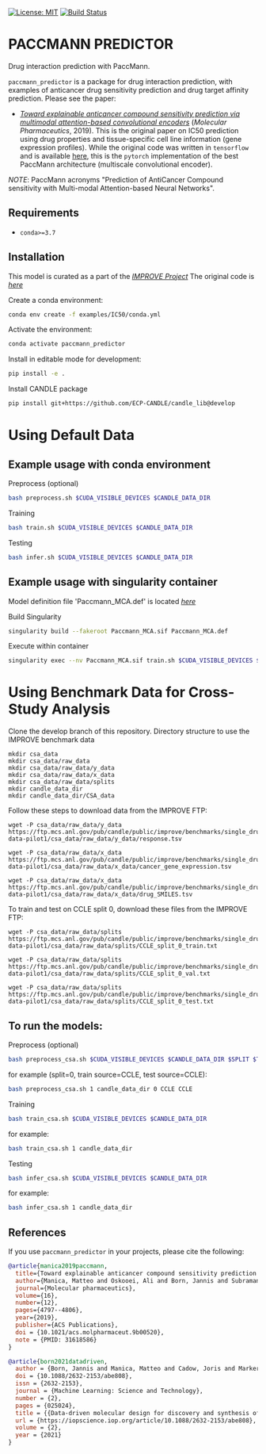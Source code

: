 [![License: MIT](https://img.shields.io/badge/License-MIT-yellow.svg)](https://opensource.org/licenses/MIT)
[![Build Status](https://github.com/PaccMann/paccmann_predictor/actions/workflows/build.yml/badge.svg)](https://github.com/PaccMann/paccmann_predictor/actions/workflows/build.yml)

# PACCMANN PREDICTOR

Drug interaction prediction with PaccMann.

`paccmann_predictor` is a package for drug interaction prediction, with examples of 
anticancer drug sensitivity prediction and drug target affinity prediction. Please see the paper:

- [_Toward explainable anticancer compound sensitivity prediction via multimodal attention-based convolutional encoders_](https://doi.org/10.1021/acs.molpharmaceut.9b00520) (*Molecular Pharmaceutics*, 2019). This is the original paper on IC50 prediction using drug properties and tissue-specific cell line information (gene expression profiles). While the original code was written in `tensorflow` and is available [here](https://github.com/drugilsberg/paccmann), this is the `pytorch` implementation of the best PaccMann architecture (multiscale convolutional encoder).


*NOTE*: PaccMann acronyms "Prediction of AntiCancer Compound sensitivity with Multi-modal Attention-based Neural Networks".


## Requirements

- `conda>=3.7`

## Installation

This model is curated as a part of the [_IMPROVE Project_](https://github.com/JDACS4C-IMPROVE)
The original code is [_here_](https://github.com/PaccMann/paccmann_predictor)


Create a conda environment:

```sh
conda env create -f examples/IC50/conda.yml
```

Activate the environment:

```sh
conda activate paccmann_predictor
```

Install in editable mode for development:

```sh
pip install -e .
```
Install CANDLE package
```sh
pip install git+https://github.com/ECP-CANDLE/candle_lib@develop
```
# Using Default Data

## Example usage with conda environment

Preprocess (optional)
```sh
bash preprocess.sh $CUDA_VISIBLE_DEVICES $CANDLE_DATA_DIR
```
Training
```sh
bash train.sh $CUDA_VISIBLE_DEVICES $CANDLE_DATA_DIR
```
Testing
```sh
bash infer.sh $CUDA_VISIBLE_DEVICES $CANDLE_DATA_DIR
```

## Example usage with singularity container
Model definition file 'Paccmann_MCA.def' is located [_here_](https://github.com/JDACS4C-IMPROVE/Singularity/tree/develop/definitions) 

Build Singularity 
```sh
singularity build --fakeroot Paccmann_MCA.sif Paccmann_MCA.def 
```

Execute within container
```sh
singularity exec --nv Paccmann_MCA.sif train.sh $CUDA_VISIBLE_DEVICES $CANDLE_DATA_DIR
```
# Using Benchmark Data for Cross-Study Analysis
Clone the develop branch of this repository.
Directory structure to use the IMPROVE benchmark data 
```
mkdir csa_data
mkdir csa_data/raw_data
mkdir csa_data/raw_data/y_data
mkdir csa_data/raw_data/x_data
mkdir csa_data/raw_data/splits
mkdir candle_data_dir
mkdir candle_data_dir/CSA_data
```
Follow these steps to download data from the IMPROVE FTP:
```
wget -P csa_data/raw_data/y_data https://ftp.mcs.anl.gov/pub/candle/public/improve/benchmarks/single_drug_drp/benchmark-data-pilot1/csa_data/raw_data/y_data/response.tsv

wget -P csa_data/raw_data/x_data https://ftp.mcs.anl.gov/pub/candle/public/improve/benchmarks/single_drug_drp/benchmark-data-pilot1/csa_data/raw_data/x_data/cancer_gene_expression.tsv

wget -P csa_data/raw_data/x_data https://ftp.mcs.anl.gov/pub/candle/public/improve/benchmarks/single_drug_drp/benchmark-data-pilot1/csa_data/raw_data/x_data/drug_SMILES.tsv
```

To train and test on CCLE split 0, download these files from the IMPROVE FTP:
```
wget -P csa_data/raw_data/splits https://ftp.mcs.anl.gov/pub/candle/public/improve/benchmarks/single_drug_drp/benchmark-data-pilot1/csa_data/raw_data/splits/CCLE_split_0_train.txt

wget -P csa_data/raw_data/splits https://ftp.mcs.anl.gov/pub/candle/public/improve/benchmarks/single_drug_drp/benchmark-data-pilot1/csa_data/raw_data/splits/CCLE_split_0_val.txt

wget -P csa_data/raw_data/splits https://ftp.mcs.anl.gov/pub/candle/public/improve/benchmarks/single_drug_drp/benchmark-data-pilot1/csa_data/raw_data/splits/CCLE_split_0_test.txt
```
## To run the models:
Preprocess (optional)
```sh
bash preprocess_csa.sh $CUDA_VISIBLE_DEVICES $CANDLE_DATA_DIR $SPLIT $TRAIN_SOURCE $TEST_SOURCE
```
for example (split=0, train source=CCLE, test source=CCLE):
```sh
bash preprocess_csa.sh 1 candle_data_dir 0 CCLE CCLE
```
Training
```sh
bash train_csa.sh $CUDA_VISIBLE_DEVICES $CANDLE_DATA_DIR
```
for example:
```sh
bash train_csa.sh 1 candle_data_dir
```
Testing
```sh
bash infer_csa.sh $CUDA_VISIBLE_DEVICES $CANDLE_DATA_DIR
```
for example:
```sh
bash infer_csa.sh 1 candle_data_dir
```


## References

If you use `paccmann_predictor` in your projects, please cite the following:

```bib
@article{manica2019paccmann,
  title={Toward explainable anticancer compound sensitivity prediction via multimodal attention-based convolutional encoders},
  author={Manica, Matteo and Oskooei, Ali and Born, Jannis and Subramanian, Vigneshwari and S{\'a}ez-Rodr{\'\i}guez, Julio and Mart{\'\i}nez, Mar{\'\i}a Rodr{\'\i}guez},
  journal={Molecular pharmaceutics},
  volume={16},
  number={12},
  pages={4797--4806},
  year={2019},
  publisher={ACS Publications},
  doi = {10.1021/acs.molpharmaceut.9b00520},
  note = {PMID: 31618586}
}

@article{born2021datadriven,
  author = {Born, Jannis and Manica, Matteo and Cadow, Joris and Markert, Greta and Mill, Nil Adell and Filipavicius, Modestas and Janakarajan, Nikita and Cardinale, Antonio and Laino, Teodoro and {Rodr{\'{i}}guez Mart{\'{i}}nez}, Mar{\'{i}}a},
  doi = {10.1088/2632-2153/abe808},
  issn = {2632-2153},
  journal = {Machine Learning: Science and Technology},
  number = {2},
  pages = {025024},
  title = {{Data-driven molecular design for discovery and synthesis of novel ligands: a case study on SARS-CoV-2}},
  url = {https://iopscience.iop.org/article/10.1088/2632-2153/abe808},
  volume = {2},
  year = {2021}
}
```
